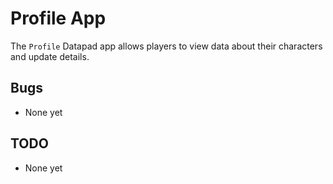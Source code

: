# Profile App

The `Profile` Datapad app allows players to view data about their characters and update details.

## Bugs

-   None yet

## TODO

-   None yet
